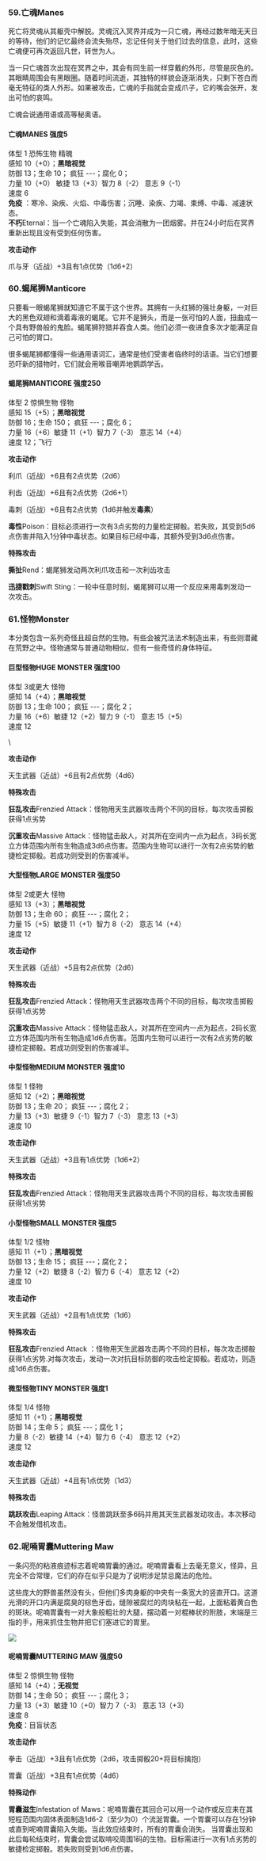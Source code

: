 ### 59.亡魂Manes

死亡将灵魂从其躯壳中解脱。灵魂沉入冥界并成为一只亡魂，再经过数年暗无天日的等待，他们的记忆最终会流失殆尽，忘记任何关于他们过去的信息，此时，这些亡魂便可再次返回凡世，转世为人。

当一只亡魂首次出现在冥界之中，其会有同生前一样穿戴的外形，尽管是灰色的。其眼睛周围会有黑眼圈。随着时间流逝，其独特的样貌会逐渐消失，只剩下苍白而毫无特征的类人外形。如果被攻击，亡魂的手指就会变成爪子，它的嘴会张开，发出可怕的哀鸣。

亡魂会说通用语或高等秘奥语。

#### 亡魂MANES 强度5

体型 1 恐怖生物 精魄\
感知 10（+0）；**黑暗视觉**\
防御 13；生命 10； 疯狂 ---；腐化 0；\
力量 10（+0） 敏捷 13（+3）智力 8（-2） 意志 9（-1）\
速度 6\
**免疫**
：寒冷、染疾、火焰、中毒伤害；沉睡、染疾、力竭、束缚、中毒、减速状态。\
**不朽**Eternal：当一个亡魂陷入失能，其会消散为一团烟雾。并在24小时后在冥界重新出现且没有受到任何伤害。

**攻击动作**

爪与牙（近战）+3且有1点优势（1d6+2）

### 60.蝎尾狮Manticore

只要看一眼蝎尾狮就知道它不属于这个世界。其拥有一头红狮的强壮身躯，一对巨大的黑色双翅和滴着毒液的蝎尾。它并不是狮头，而是一张可怕的人面，扭曲成一个具有野兽般的鬼脸。蝎尾狮狩猎并吞食人类。他们必须一夜进食多次才能满足自己可怕的胃口。

很多蝎尾狮都懂得一些通用语词汇，通常是他们受害者临终时的话语。当它们想要恐吓新的猎物时，它们就会用喉音嘲弄地鹦鹉学舌。

#### 蝎尾狮MANTICORE 强度250

体型 2 惊惧生物 怪物\
感知 15（+5）；**黑暗视觉**\
防御 16；生命 150； 疯狂 ---；腐化 6；\
力量 16（+6）敏捷 11（+1）智力 7（-3） 意志 14（+4）\
速度 12；飞行

**攻击动作**

利爪（近战）+6且有2点优势（2d6）

利齿（近战）+6且有2点优势（2d6+1）

毒刺（近战）+6且有2点优势（1d6并触发**毒素**）

**毒性**Poison：目标必须进行一次有3点劣势的力量检定掷骰。若失败，其受到5d6点伤害并陷入1分钟中毒状态。如果目标已经中毒，其额外受到3d6点伤害。

**特殊攻击**

**撕扯**Rend：蝎尾狮发动两次利爪攻击和一次利齿攻击

**迅捷戳刺**Swift
Sting：一轮中任意时刻，蝎尾狮可以用一个反应来用毒刺发动一次攻击。

### 61.怪物Monster

本分类包含一系列奇怪且超自然的生物。有些会被咒法法术制造出来，有些则潜藏在荒野之中。怪物通常与普通动物相似，但有一些奇怪的身体特征。

#### 巨型怪物HUGE MONSTER 强度100

体型 3或更大 怪物\
感知 14（+4）；**黑暗视觉**\
防御 13；生命 100； 疯狂 ---；腐化 2；\
力量 16（+6）敏捷 12（+2）智力 9（-1） 意志 15（+5）\
速度 12

\

**攻击动作**

天生武器（近战）+6且有2点优势（4d6）

**特殊攻击**

**狂乱攻击**Frenzied
Attack：怪物用天生武器攻击两个不同的目标，每次攻击掷骰获得1点劣势

**沉重攻击**Massive
Attack：怪物猛击敌人，对其所在空间内一点为起点，3码长宽立方体范围内所有生物造成3d6点伤害。范围内生物可以进行一次有2点劣势的敏捷检定掷骰。若成功则受到的伤害减半。

#### 大型怪物LARGE MONSTER 强度50

体型 2或更大 怪物\
感知 13（+3）；**黑暗视觉**\
防御 13；生命 60； 疯狂 ---；腐化 2；\
力量 15（+5）敏捷 11（+1）智力 8（-2） 意志 14（+4）\
速度 12

**攻击动作**

天生武器（近战）+5且有2点优势（2d6）

**特殊攻击**

**狂乱攻击**Frenzied
Attack：怪物用天生武器攻击两个不同的目标，每次攻击掷骰获得1点劣势

**沉重攻击**Massive
Attack：怪物猛击敌人，对其所在空间内一点为起点，2码长宽立方体范围内所有生物造成1d6点伤害。范围内生物可以进行一次有2点劣势的敏捷检定掷骰。若成功则受到的伤害减半。

#### 中型怪物MEDIUM MONSTER 强度10

体型 1 怪物\
感知 12（+2）；**黑暗视觉**\
防御 13；生命 20； 疯狂 ---；腐化 2；\
力量 13（+3）敏捷 9（-1）智力 7（-3） 意志 13（+3）\
速度 10

**攻击动作**

天生武器（近战）+3且有1点优势（1d6+2）

**特殊攻击**

**狂乱攻击**Frenzied
Attack：怪物用天生武器攻击两个不同的目标，每次攻击掷骰获得1点劣势

#### 小型怪物SMALL MONSTER 强度5

体型 1/2 怪物\
感知 11（+1）；**黑暗视觉**\
防御 13；生命 15； 疯狂 ---；腐化 2；\
力量 12（+2）敏捷 8（-2）智力 6（-4） 意志 12（+2）\
速度 10

**攻击动作**

天生武器（近战）+2且有1点优势（1d6）

**特殊攻击**

**狂乱攻击**Frenzied Attack
：怪物用天生武器攻击两个不同的目标，每次攻击掷骰获得1点劣势.对每次攻击，发动一次对抗目标防御的攻击检定掷骰。若成功，则造成1d6点伤害。

#### 微型怪物TINY MONSTER 强度1

体型 1/4 怪物\
感知 11（+1）；**黑暗视觉**\
防御 14；生命 5； 疯狂 ---；腐化 1；\
力量 8（-2）敏捷 14（+4）智力 6（-4） 意志 12（+2）\
速度 12

**攻击动作**

天生武器（近战）+4且有1点优势（1d3）

**特殊攻击**

**跳跃攻击**Leaping
Attack：怪兽跳跃至多6码并用其天生武器发动攻击。本次移动不会触发借机攻击。

### 62.呢喃胃囊Muttering Maw

一条闪亮的粘液痕迹标志着呢喃胃囊的通过。呢喃胃囊看上去毫无意义，怪异，且完全不合常理，它们的存在似乎只是为了说明涉足禁忌魔法的危险。

这些庞大的野兽虽然没有头，但他们多肉身躯的中央有一条宽大的竖直开口。这道光滑的开口内满是腐臭的棕色牙齿，缝隙被腐烂的肉块粘在一起，上面粘着黄白色的斑块。呢喃胃囊有一对大象般粗壮的大腿，摆动着一对棍棒状的附肢，末端是三指的手，用来抓住生物并把它们塞进它的胃里。

![](https://sdlpic.oss-cn-beijing.aliyuncs.com/pic/Muttering%20Maw.jpg)

#### 呢喃胃囊MUTTERING MAW 强度50

体型 2 惊惧生物 怪物\
感知 14（+4）；**无视觉**\
防御 14；生命 50； 疯狂 ---；腐化 3；\
力量 13（+3）敏捷 10（+0）智力 7（-3） 意志 13（+3）\
速度 8\
**免疫**：目盲状态

**攻击动作**

拳击（近战）+3且有1点优势（2d6，攻击掷骰20+将目标擒抱）

胃囊（近战）+3且有1点优势（4d6）

**特殊动作**

**胃囊滋生**Infestation of
Maws：呢喃胃囊在其回合可以用一个动作或反应来在其短程范围内固体表面制造1d6-2（至少为0）个流涎胃囊。一个胃囊可以存在1分钟或直到呢喃胃囊陷入失能。当此效应结束时，所有的胃囊会消失。
当胃囊出现和此后每轮结束时，胃囊会尝试取啃咬周围1码的生物。目标需进行一次有1点劣势的敏捷检定掷骰。若失败则受到1d6点伤害。
